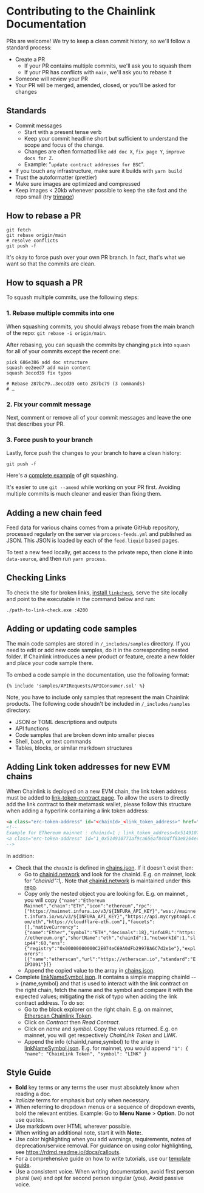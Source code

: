 # Contributing to the Chainlink Documentation

PRs are welcome! We try to keep a clean commit history, so we'll follow a standard process:

- Create a PR
  - If your PR contains multiple commits, we'll ask you to squash them
  - If your PR has conflicts with `main`, we'll ask you to rebase it
- Someone will review your PR
- Your PR will be merged, amended, closed, or you'll be asked for changes

## Standards

- Commit messages
  - Start with a present tense verb
  - Keep your commit headline short but sufficient to understand the scope and focus of the change.
  - Changes are often formatted like `add doc X`, `fix page Y`, `improve docs for Z`.
  - Example: "`update contract addresses for BSC`".
- If you touch any infrastructure, make sure it builds with `yarn build`
- Trust the autoformatter (prettier)
- Make sure images are optimized and compressed
- Keep images < 20kb whenever possible to keep the site fast and the repo small (try [trimage](https://trimage.org/))

## How to rebase a PR

```shell
git fetch
git rebase origin/main
# resolve conflicts
git push -f
```

It's okay to force push over your own PR branch. In fact, that's what we want so that the commits are clean.

## How to squash a PR

To squash multiple commits, use the following steps:

### 1. Rebase multiple commits into one

When squashing commits, you should always rebase from the main branch of the repo: `git rebase -i origin/main`.

After rebasing, you can squash the commits by changing `pick` into `squash` for all of your commits except the recent one:

```shell
pick 686e386 add doc structure
squash ee2eed7 add main content
squash 3eccd39 fix typos

# Rebase 287bc79..3eccd39 onto 287bc79 (3 commands)
# …
```

### 2. Fix your commit message

Next, comment or remove all of your commit messages and leave the one that describes your PR.

### 3. Force push to your branch

Lastly, force push the changes to your branch to have a clean history:

```shell
git push -f
```

Here's a [complete example](https://twitter.com/stephenfluin/status/1009904095073718275) of git squashing.

It's easier to use `git --amend` while working on your PR first. Avoiding multiple commits is much cleaner and easier than fixing them.

## Adding a new chain feed

Feed data for various chains comes from a private GitHub repository, processed regularly on the server via `process-feeds.yml` and published as JSON. This JSON is loaded by each of the `feed.liquid` based pages.

To test a new feed locally, get access to the private repo, then clone it into `data-source`, and then run `yarn process`.

## Checking Links

To check the site for broken links, [install `linkcheck`](https://github.com/filiph/linkcheck/), serve the site locally and point to the executable in the command below and run:

```
./path-to-link-check.exe :4200
```

## Adding or updating code samples

The main code samples are stored in `/_includes/samples` directory. If you need to edit or add new code samples, do it in the corresponding nested folder. If Chainlink introduces a new product or feature, create a new folder and place your code sample there.

To embed a code sample in the documentation, use the following format:

```solidity Rinkeby
{% include 'samples/APIRequests/APIConsumer.sol' %}
```

Note, you have to include only samples that represent the main Chainlink products. The following code shoudn't be included in `/_includes/samples` directory:

- JSON or TOML descriptions and outputs
- API functions
- Code samples that are broken down into smaller pieces
- Shell, bash, or text commands
- Tables, blocks, or similar markdown structures

## Adding Link token addresses for new EVM chains

When Chainlink is deployed on a new EVM chain, the link token address must be added to [link-token-contract page](./docs/Developer%20Reference/link-token-contracts.md).
To allow the users to directly add the link contract to their metamask wallet, please follow this structure when adding a hyperlink containing a link token address:

```html
<a class="erc-token-address" id="<chainId>_<link_token_address>" href="<block_explorer_url>">`<link_token_address>`</a>
<!--
Example for EThereum mainnet : chainid=1 ; link_token_address=0x514910771af9ca656af840dff83e8264ecf986ca ; block_explorer_url=https://etherscan.io/token/0x514910771af9ca656af840dff83e8264ecf986ca
<a class="erc-token-address" id="1_0x514910771af9ca656af840dff83e8264ecf986ca" href="https://etherscan.io/token/0x514910771af9ca656af840dff83e8264ecf986ca">`0x514910771af9ca656af840dff83e8264ecf986ca`</a>
-->

```

In addition:

- Check that the `chainId` is defined in [chains.json](./_src/reference/chains.json). If it doesn't exist then:
  - Go to [chainid.network](https://chainid.network/chains.json) and look for the chainId. E.g. on mainnet, look for _"chainId":1,_. Note that [chainid.network](https://chainid.network/chains.json) is maintained under this [repo](https://github.com/ethereum-lists/chains).
  - Copy only the nested object you are looking for. E.g. on mainnet , you will copy `{"name":"Ethereum Mainnet","chain":"ETH","icon":"ethereum","rpc":["https://mainnet.infura.io/v3/${INFURA_API_KEY}","wss://mainnet.infura.io/ws/v3/${INFURA_API_KEY}","https://api.mycryptoapi.com/eth","https://cloudflare-eth.com"],"faucets":[],"nativeCurrency":{"name":"Ether","symbol":"ETH","decimals":18},"infoURL":"https://ethereum.org","shortName":"eth","chainId":1,"networkId":1,"slip44":60,"ens":{"registry":"0x00000000000C2E074eC69A0dFb2997BA6C7d2e1e"},"explorers":[{"name":"etherscan","url":"https://etherscan.io","standard":"EIP3091"}]}`
  - Append the copied value to the array in [chains.json](./_src/reference/chains.json).
- Complete [linkNameSymbol.json](./_src/reference/linkNameSymbol.json). It contains a simple mapping chainId --> {name,symbol} and that is used to interact with the link contract on the right chain, fetch the name and the symbol and compare it with the expected values; mitigating the risk of typo when adding the link contract address. To do so:
  - Go to the block explorer on the right chain. E.g. on mainnet, [Etherscan Chainlink Token](https://etherscan.io/token/0x514910771af9ca656af840dff83e8264ecf986ca).
  - Click on _Contract_ then _Read Contract_.
  - Click on _name_ and _symbol_. Copy the values returned. E.g. on mainnet, you will get respectively _ChainLink Token_ and _LINK_.
  - Append the info (chainId,name,symbol) to the array in [linkNameSymbol.json](./_src/reference/linkNameSymbol.json). E.g. for mainnet, you would append `"1": { "name": "ChainLink Token", "symbol": "LINK" }`

## Style Guide

- **Bold** key terms or any terms the user must absolutely know when reading a doc.
- _Italicize_ terms for emphasis but only when necessary.
- When referring to dropdown menus or a sequence of dropdown events, bold the relevant entities. Example: Go to **Menu Name** > **Option**. Do not use quotes.
- Use markdown over HTML wherever possible.
- When writing an additional note, start it with **Note:**.
- Use color highlighting when you add warnings, requirements, notes of deprecation/service removal. For guidance on using color highlighting, see https://rdmd.readme.io/docs/callouts.
- For a comprehensive guide on how to write tutorials, use our [template guide](/TEMPLATE.md).
- Use a consistent voice. When writing documentation, avoid first person plural (we) and opt for second person singular (you). Avoid passive voice.
